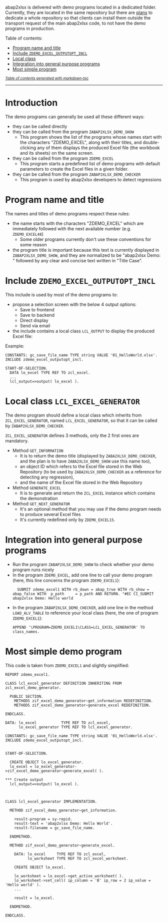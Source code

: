 abap2xlsx is delivered with demo programs located in a dedicated folder. Currently, they are located in the same repository but there are [plans](https://github.com/abap2xlsx/abap2xlsx/issues/861) to dedicate a whole repository so that clients can install them outside the transport request of the main abap2xlsx code, to not have the demo programs in production.

Table of contents:
- [Program name and title](#program-name-and-title)
- [Include `ZDEMO_EXCEL_OUTPUTOPT_INCL`](#include-zdemo-excel-outputopt-incl)
- [Local class](#local-class)
- [Integration into general purpose programs](#integration-into-general-purpose-programs)
- [Most simple program](#most-simple-program)

<small><i><a href='http://ecotrust-canada.github.io/markdown-toc/'>Table of contents generated with markdown-toc</a></i></small>

<hr>

# Introduction

The demo programs can generally be used all these different ways:
- they can be called directly
- they can be called from the program `ZABAP2XLSX_DEMO_SHOW`
  - This program shows the list of the programs whose names start with the characters "ZDEMO_EXCEL", along with their titles, and double-clicking any of them displays the produced Excel file (the workbook and its sheets) on the same screen.
- they can be called from the program `ZDEMO_EXCEL`
  - This program starts a predefined list of demo programs with default parameters to create the Excel files in a given folder.
- they can be called from the program `ZABAP2XLSX_DEMO_CHECKER`
  - This program is used by abap2xlsx developers to detect regressions

# Program name and title

The names and titles of demo programs respect these rules:
- the name starts with the characters "ZDEMO_EXCEL" which are immediately followed with the next available number (e.g. `ZDEMO_EXCEL48`)
  - Some older programs currently don't use these conventions for some reason
- the program title is important because this text is currently displayed in `ZABAP2XLSX_DEMO_SHOW`, and they are normalized to be "abap2xlsx Demo: " followed by any clear and concise text written in "Title Case".

# Include `ZDEMO_EXCEL_OUTPUTOPT_INCL`

This include is used by most of the demo programs to:
- propose a selection screen with the below 4 output options:
  - Save to frontend
  - Save to backend
  - Direct display
  - Send via email
- the include contains a local class `LCL_OUTPUT` to display the produced Excel file:

Example:
```abap
CONSTANTS: gc_save_file_name TYPE string VALUE '01_HelloWorld.xlsx'.
INCLUDE zdemo_excel_outputopt_incl.

START-OF-SELECTION.
  DATA lo_excel TYPE REF TO zcl_excel.
  ...
  lcl_output=>output( lo_excel ).
```

# Local class `LCL_EXCEL_GENERATOR`

The demo program should define a local class which inherits from `ZCL_EXCEL_GENERATOR`, named `LCL_EXCEL_GENERATOR`, so that it can be called by `ZABAP2XLSX_DEMO_CHECKER`.

`ZCL_EXCEL_GENERATOR` defines 3 methods, only the 2 first ones are mandatory.
- Method `GET_INFORMATION`
  - It is to return the demo title (displayed by `ZABA2XLSX_DEMO_CHECKER`, and the plan is to have `ZABA2XLSX_DEMO_SHOW` use this name too),
  - an object ID which refers to the Excel file stored in the Web Repository (to be used by `ZABA2XLSX_DEMO_CHECKER` as a reference for detecting any regression), 
  - and the name of the Excel file stored in the Web Repository
- Method `GENERATE_EXCEL`
  - It is to generate and return the `ZCL_EXCEL` instance which contains the demonstration
- Method `GET_NEXT_GENERATOR`
  - It's an optional method that you may use if the demo program needs to produce several Excel files
  - It's currently redefined only by `ZDEMO_EXCEL15`.

# Integration into general purpose programs

- Run the program `ZABAP2XLSX_DEMO_SHOW` to check whether your demo program runs nicely
- In the program `ZDEMO_EXCEL`, add one line to call your demo program (here, this line concerns the program `ZDEMO_EXCEL1`):
  ```abap
    SUBMIT zdemo_excel1 WITH rb_down = abap_true WITH rb_show = abap_false WITH  p_path     = p_path AND RETURN. "#EC CI_SUBMIT abap2xlsx Demo: Hello world
  ```
- In the program `ZABAP2XLSX_DEMO_CHECKER`, add one line in the method `LOAD_ALV_TABLE` to reference your local class (here, the one of program `ZDEMO_EXCEL1`):
  ```abap
  APPEND '\PROGRAM=ZDEMO_EXCEL1\CLASS=LCL_EXCEL_GENERATOR' TO class_names.
  ```

# Most simple demo program

This code is taken from `ZDEMO_EXCEL1` and slightly simplified:
```abap
REPORT zdemo_excel1.

CLASS lcl_excel_generator DEFINITION INHERITING FROM zcl_excel_demo_generator.

  PUBLIC SECTION.
    METHODS zif_excel_demo_generator~get_information REDEFINITION.
    METHODS zif_excel_demo_generator~generate_excel REDEFINITION.

ENDCLASS.

DATA: lo_excel           TYPE REF TO zcl_excel,
      lo_excel_generator TYPE REF TO lcl_excel_generator.

CONSTANTS: gc_save_file_name TYPE string VALUE '01_HelloWorld.xlsx'.
INCLUDE zdemo_excel_outputopt_incl.


START-OF-SELECTION.

  CREATE OBJECT lo_excel_generator.
  lo_excel = lo_excel_generator->zif_excel_demo_generator~generate_excel( ).

*** Create output
  lcl_output=>output( lo_excel ).



CLASS lcl_excel_generator IMPLEMENTATION.

  METHOD zif_excel_demo_generator~get_information.

    result-program = sy-repid.
    result-text = 'abap2xlsx Demo: Hello World'.
    result-filename = gc_save_file_name.

  ENDMETHOD.

  METHOD zif_excel_demo_generator~generate_excel.

    DATA: lo_excel     TYPE REF TO zcl_excel,
          lo_worksheet TYPE REF TO zcl_excel_worksheet.

    CREATE OBJECT lo_excel.

    lo_worksheet = lo_excel->get_active_worksheet( ).
    lo_worksheet->set_cell( ip_column = 'B' ip_row = 2 ip_value = 'Hello world' ).
    ...

    result = lo_excel.

  ENDMETHOD.

ENDCLASS.
```
